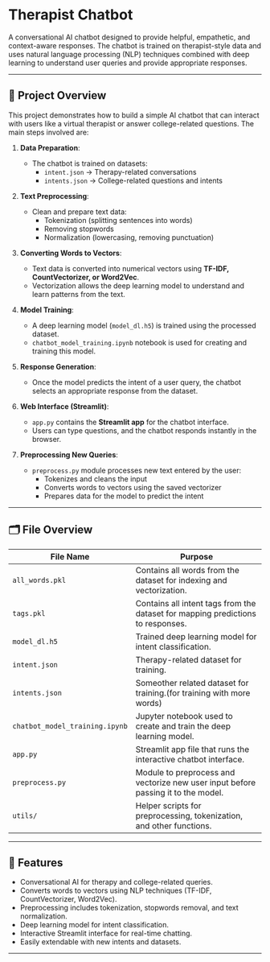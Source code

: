 # Therapist Chatbot

A conversational AI chatbot designed to provide helpful, empathetic, and context-aware responses. The chatbot is trained on therapist-style data and uses natural language processing (NLP) techniques combined with deep learning to understand user queries and provide appropriate responses.

---

## 📝 Project Overview

This project demonstrates how to build a simple AI chatbot that can interact with users like a virtual therapist or answer college-related questions. The main steps involved are:

1. **Data Preparation**:  
   - The chatbot is trained on datasets:
     - `intent.json` → Therapy-related conversations
     - `intents.json` → College-related questions and intents

2. **Text Preprocessing**:  
   - Clean and prepare text data:
     - Tokenization (splitting sentences into words)
     - Removing stopwords
     - Normalization (lowercasing, removing punctuation)

3. **Converting Words to Vectors**:  
   - Text data is converted into numerical vectors using **TF-IDF, CountVectorizer, or Word2Vec**.  
   - Vectorization allows the deep learning model to understand and learn patterns from the text.

4. **Model Training**:  
   - A deep learning model (`model_dl.h5`) is trained using the processed dataset.
   - `chatbot_model_training.ipynb` notebook is used for creating and training this model.

5. **Response Generation**:  
   - Once the model predicts the intent of a user query, the chatbot selects an appropriate response from the dataset.

6. **Web Interface (Streamlit)**:  
   - `app.py` contains the **Streamlit app** for the chatbot interface.
   - Users can type questions, and the chatbot responds instantly in the browser.

7. **Preprocessing New Queries**:  
   - `preprocess.py` module processes new text entered by the user:
     - Tokenizes and cleans the input
     - Converts words to vectors using the saved vectorizer
     - Prepares data for the model to predict the intent

---

## 🗂 File Overview

| File Name | Purpose |
|-----------|---------|
| `all_words.pkl` | Contains all words from the dataset for indexing and vectorization. |
| `tags.pkl` | Contains all intent tags from the dataset for mapping predictions to responses. |
| `model_dl.h5` | Trained deep learning model for intent classification. |
| `intent.json` | Therapy-related dataset for training. |
| `intents.json` | Someother related dataset for training.(for training with more words)|
| `chatbot_model_training.ipynb` | Jupyter notebook used to create and train the deep learning model. |
| `app.py` | Streamlit app file that runs the interactive chatbot interface. |
| `preprocess.py` | Module to preprocess and vectorize new user input before passing it to the model. |
| `utils/` | Helper scripts for preprocessing, tokenization, and other functions. |

---

## 🎯 Features

- Conversational AI for therapy and college-related queries.
- Converts words to vectors using NLP techniques (TF-IDF, CountVectorizer, Word2Vec).
- Preprocessing includes tokenization, stopwords removal, and text normalization.
- Deep learning model for intent classification.
- Interactive Streamlit interface for real-time chatting.
- Easily extendable with new intents and datasets.

---
